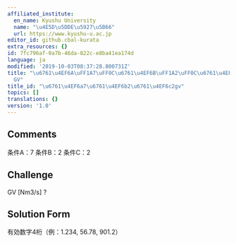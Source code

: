 ```yaml
---
affiliated_institute:
  en_name: Kyushu University
  name: "\u4E5D\u5DDE\u5927\u5B66"
  url: https://www.kyushu-u.ac.jp
editor_id: github.cbal-kurata
extra_resources: {}
id: 7fc796af-0a7b-46da-822c-e8ba41ea174d
language: ja
modified: '2019-10-03T08:37:28.800731Z'
title: "\u6761\u4EF6A\uFF1A7\uFF0C\u6761\u4EF6B\uFF1A2\uFF0C\u6761\u4EF6C\uFF1A2\uFF0C\
  GV"
title_id: "\u6761\u4EF6a7\u6761\u4EF6b2\u6761\u4EF6c2gv"
topics: []
translations: {}
version: '1.0'
---
```


## Comments
条件A：7
条件B：2
条件C：2

## Challenge
GV [Nm3/s] ?

## Solution Form
有効数字4桁（例：1.234,  56.78,  901.2）




